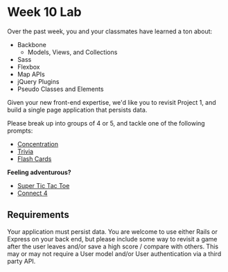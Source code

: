 # Week 10 Lab

Over the past week, you and your classmates have learned a ton about:

- Backbone
  - Models, Views, and Collections
- Sass
- Flexbox
- Map APIs
- jQuery Plugins
- Pseudo Classes and Elements

Given your new front-end expertise, we'd like you to revisit Project 1, and build
a single page application that persists data.

Please break up into groups of 4 or 5, and tackle one of the following prompts:

- [Concentration](https://github.com/ga-dc/pbj-project1#concentration)
- [Trivia](https://github.com/ga-dc/pbj-project1#self-scoring-trivia)
- [Flash Cards](https://github.com/ga-dc/pbj-project1#flash-cards)

**Feeling adventurous?**

- [Super Tic Tac Toe](http://bejofo.net/images/uttt.gif)
- [Connect 4](http://www.knowledgeadventure.com/games/connect-four/)


## Requirements

Your application must persist data. You are welcome to use either Rails or Express
on your back end, but please include some way to revisit a game after the user
leaves and/or save a high score / compare with others. This may or may not require
a User model and/or User authentication via a third party API.